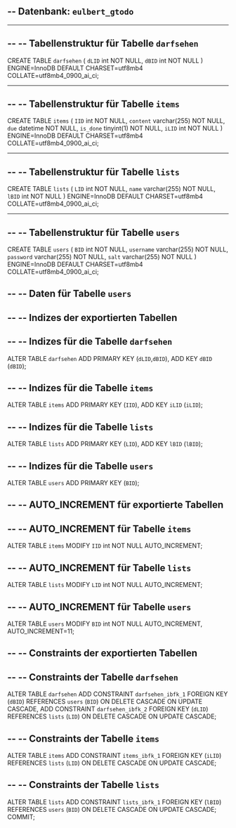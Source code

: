 -- Datenbank: `eulbert_gtodo`
--

-- --------------------------------------------------------

--
-- Tabellenstruktur für Tabelle `darfsehen`
--

CREATE TABLE `darfsehen` (
  `dLID` int NOT NULL,
  `dBID` int NOT NULL
) ENGINE=InnoDB DEFAULT CHARSET=utf8mb4 COLLATE=utf8mb4_0900_ai_ci;

-- --------------------------------------------------------

--
-- Tabellenstruktur für Tabelle `items`
--

CREATE TABLE `items` (
  `IID` int NOT NULL,
  `content` varchar(255) NOT NULL,
  `due` datetime NOT NULL,
  `is_done` tinyint(1) NOT NULL,
  `iLID` int NOT NULL
) ENGINE=InnoDB DEFAULT CHARSET=utf8mb4 COLLATE=utf8mb4_0900_ai_ci;

-- --------------------------------------------------------

--
-- Tabellenstruktur für Tabelle `lists`
--

CREATE TABLE `lists` (
  `LID` int NOT NULL,
  `name` varchar(255) NOT NULL,
  `lBID` int NOT NULL
) ENGINE=InnoDB DEFAULT CHARSET=utf8mb4 COLLATE=utf8mb4_0900_ai_ci;

-- --------------------------------------------------------

--
-- Tabellenstruktur für Tabelle `users`
--

CREATE TABLE `users` (
  `BID` int NOT NULL,
  `username` varchar(255) NOT NULL,
  `password` varchar(255) NOT NULL,
  `salt` varchar(255) NOT NULL
) ENGINE=InnoDB DEFAULT CHARSET=utf8mb4 COLLATE=utf8mb4_0900_ai_ci;

--
-- Daten für Tabelle `users`
--


--
-- Indizes der exportierten Tabellen
--

--
-- Indizes für die Tabelle `darfsehen`
--
ALTER TABLE `darfsehen`
  ADD PRIMARY KEY (`dLID`,`dBID`),
  ADD KEY `dBID` (`dBID`);

--
-- Indizes für die Tabelle `items`
--
ALTER TABLE `items`
  ADD PRIMARY KEY (`IID`),
  ADD KEY `iLID` (`iLID`);

--
-- Indizes für die Tabelle `lists`
--
ALTER TABLE `lists`
  ADD PRIMARY KEY (`LID`),
  ADD KEY `lBID` (`lBID`);

--
-- Indizes für die Tabelle `users`
--
ALTER TABLE `users`
  ADD PRIMARY KEY (`BID`);

--
-- AUTO_INCREMENT für exportierte Tabellen
--

--
-- AUTO_INCREMENT für Tabelle `items`
--
ALTER TABLE `items`
  MODIFY `IID` int NOT NULL AUTO_INCREMENT;

--
-- AUTO_INCREMENT für Tabelle `lists`
--
ALTER TABLE `lists`
  MODIFY `LID` int NOT NULL AUTO_INCREMENT;

--
-- AUTO_INCREMENT für Tabelle `users`
--
ALTER TABLE `users`
  MODIFY `BID` int NOT NULL AUTO_INCREMENT, AUTO_INCREMENT=11;

--
-- Constraints der exportierten Tabellen
--

--
-- Constraints der Tabelle `darfsehen`
--
ALTER TABLE `darfsehen`
  ADD CONSTRAINT `darfsehen_ibfk_1` FOREIGN KEY (`dBID`) REFERENCES `users` (`BID`) ON DELETE CASCADE ON UPDATE CASCADE,
  ADD CONSTRAINT `darfsehen_ibfk_2` FOREIGN KEY (`dLID`) REFERENCES `lists` (`LID`) ON DELETE CASCADE ON UPDATE CASCADE;

--
-- Constraints der Tabelle `items`
--
ALTER TABLE `items`
  ADD CONSTRAINT `items_ibfk_1` FOREIGN KEY (`iLID`) REFERENCES `lists` (`LID`) ON DELETE CASCADE ON UPDATE CASCADE;

--
-- Constraints der Tabelle `lists`
--
ALTER TABLE `lists`
  ADD CONSTRAINT `lists_ibfk_1` FOREIGN KEY (`lBID`) REFERENCES `users` (`BID`) ON DELETE CASCADE ON UPDATE CASCADE;
COMMIT;
